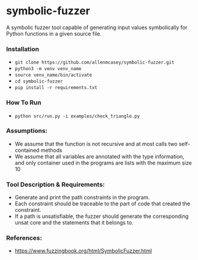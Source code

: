 # symbolic-fuzzer

A symbolic fuzzer tool capable of generating input values symbolically for Python functions in a given source file.


### Installation
  * `git clone https://github.com/allenmcasey/symbolic-fuzzer.git`
  * `python3 -m venv venv_name`
  * `source venv_name/bin/activate`
  * `cd symbolic-fuzzer`
  * `pip install -r requirements.txt`

### How To Run
  * `python src/run.py -i examples/check_triangle.py`


### Assumptions:

  * We assume that the function is not recursive and at most calls two self-contained methods
  * We assume that all variables are annotated with the type information, and only container used in the programs are lists with the maximum size 10

### Tool Description & Requirements:

  * Generate and print the path constraints in the program.
  * Each constraint should be traceable to the part of code that created the constraint.
  * If a path is unsatisfiable, the fuzzer should generate the corresponding unsat core and the statements that it belongs to.


### References:
  * https://www.fuzzingbook.org/html/SymbolicFuzzer.html
